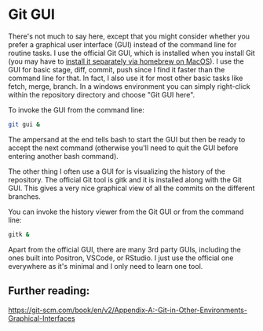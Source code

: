 # Git GUI

There's not much to say here, except that you might consider whether you prefer a graphical user interface (GUI) instead of the command line for routine tasks. I use the official Git GUI, which is installed when you install Git (you may have to [install it separately via homebrew on MacOS](https://git-scm.com/download/mac)). I use the GUI for basic stage, diff, commit, push since I find it faster than the command line for that. In fact, I also use it for most other basic tasks like fetch, merge, branch. In a windows environment you can simply right-click within the repository directory and choose "Git GUI here".

To invoke the GUI from the command line:

```bash
git gui &
```

The ampersand at the end tells bash to start the GUI but then be ready to accept the next command (otherwise you'll need to quit the GUI before entering another bash command).

The other thing I often use a GUI for is visualizing the history of the repository. The official Git tool is gitk and it is installed along with the Git GUI. This gives a very nice graphical view of all the commits on the different branches.

You can invoke the history viewer from the Git GUI or from the command line:

```bash
gitk &
```



Apart from the official GUI, there are many 3rd party GUIs, including the ones built into Positron, VSCode, or RStudio. I just use the official one everywhere as it's minimal and I only need to learn one tool. 



## Further reading:

https://git-scm.com/book/en/v2/Appendix-A:-Git-in-Other-Environments-Graphical-Interfaces







